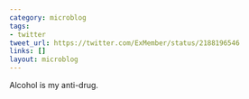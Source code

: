 ```yaml
---
category: microblog
tags:
- twitter
tweet_url: https://twitter.com/ExMember/status/2188196546
links: []
layout: microblog
---
```

Alcohol is my anti-drug.
